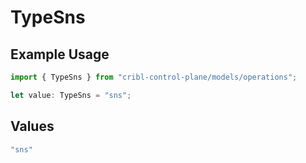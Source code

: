 # TypeSns

## Example Usage

```typescript
import { TypeSns } from "cribl-control-plane/models/operations";

let value: TypeSns = "sns";
```

## Values

```typescript
"sns"
```